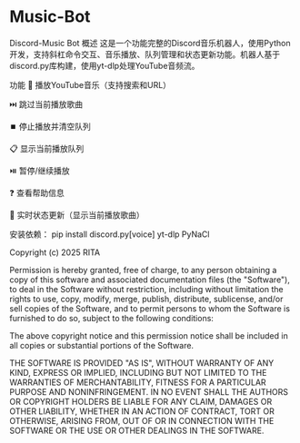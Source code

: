 # Music-Bot
Discord-Music Bot
概述
这是一个功能完整的Discord音乐机器人，使用Python开发，支持斜杠命令交互、音乐播放、队列管理和状态更新功能。机器人基于discord.py库构建，使用yt-dlp处理YouTube音频流。

功能
🎵 播放YouTube音乐（支持搜索和URL）

⏭️ 跳过当前播放歌曲

⏹️ 停止播放并清空队列

📋 显示当前播放队列

⏯️ 暂停/继续播放

❓ 查看帮助信息

🔄 实时状态更新（显示当前播放歌曲）

安装依赖：
pip install discord.py[voice] yt-dlp PyNaCl

Copyright (c) 2025 RITA

Permission is hereby granted, free of charge, to any person obtaining a copy
of this software and associated documentation files (the "Software"), to deal
in the Software without restriction, including without limitation the rights
to use, copy, modify, merge, publish, distribute, sublicense, and/or sell
copies of the Software, and to permit persons to whom the Software is
furnished to do so, subject to the following conditions:

The above copyright notice and this permission notice shall be included in all
copies or substantial portions of the Software.

THE SOFTWARE IS PROVIDED "AS IS", WITHOUT WARRANTY OF ANY KIND, EXPRESS OR
IMPLIED, INCLUDING BUT NOT LIMITED TO THE WARRANTIES OF MERCHANTABILITY,
FITNESS FOR A PARTICULAR PURPOSE AND NONINFRINGEMENT. IN NO EVENT SHALL THE
AUTHORS OR COPYRIGHT HOLDERS BE LIABLE FOR ANY CLAIM, DAMAGES OR OTHER
LIABILITY, WHETHER IN AN ACTION OF CONTRACT, TORT OR OTHERWISE, ARISING FROM,
OUT OF OR IN CONNECTION WITH THE SOFTWARE OR THE USE OR OTHER DEALINGS IN THE
SOFTWARE.
